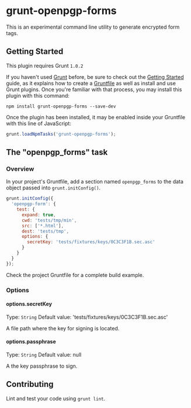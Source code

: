 # grunt-openpgp-forms

This is an experimental command line utility to generate encrypted form tags.

## Getting Started
This plugin requires Grunt `1.0.2`

If you haven't used [Grunt](http://gruntjs.com/) before, be sure to check out the [Getting Started](http://gruntjs.com/getting-started) guide, as it explains how to create a [Gruntfile](http://gruntjs.com/sample-gruntfile) as well as install and use Grunt plugins. Once you're familiar with that process, you may install this plugin with this command:

```shell
npm install grunt-openpgp-forms --save-dev
```

Once the plugin has been installed, it may be enabled inside your Gruntfile with this line of JavaScript:

```js
grunt.loadNpmTasks('grunt-openpgp-forms');
```

## The "openpgp_forms" task

### Overview
In your project's Gruntfile, add a section named `openpgp_forms` to the data object passed into `grunt.initConfig()`.

```js
grunt.initConfig({
  'openpgp-form': {
    test: {
      expand: true,
      cwd: 'tests/tmp/min',
      src: ['*.html'],
      dest: 'tests/tmp',
      options: {
        secretKey: 'tests/fixtures/keys/0C3C3F1B.sec.asc'
      }
    }
  }
});
```

Check the project Gruntfile for a complete build example.

### Options

#### options.secretKey
Type: `String`
Default value: 'tests/fixtures/keys/0C3C3F1B.sec.asc'

A file path where the key for signing is located.

#### options.passphrase
Type: `String`
Default value: null

A the key passphrase to sign.

## Contributing
Lint and test your code using `grunt lint`.
